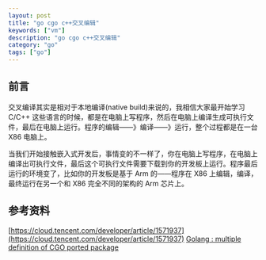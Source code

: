 ```yaml
---
layout: post
title: "go cgo c++交叉编辑"
keywords: ["vm"]
description: "go cgo c++交叉编辑"
category: "go"
tags: ["go"]
---
```


## 前言
交叉编译其实是相对于本地编译(native build)来说的，我相信大家最开始学习 C/C++ 这些语言的时候，都是在电脑上写程序，然后在电脑上编译生成可执行文件，最后在电脑上运行。程序的编辑——》编译——》运行，整个过程都是在一台 X86 电脑上。

当我们开始接触嵌入式开发后，事情变的不一样了，你在电脑上写程序，在电脑上编译出可执行文件，最后这个可执行文件需要下载到你的开发板上运行。程序最后运行的环境变了，比如你的开发板是基于 Arm 的——程序在 X86 上编辑，编译，最终运行在另一个和 X86 完全不同的架构的 Arm 芯片上。

## 参考资料
[https://cloud.tencent.com/developer/article/1571937](https://cloud.tencent.com/developer/article/1571937)
[Golang : multiple definition of CGO ported package](https://www.coder.work/article/7496938)
